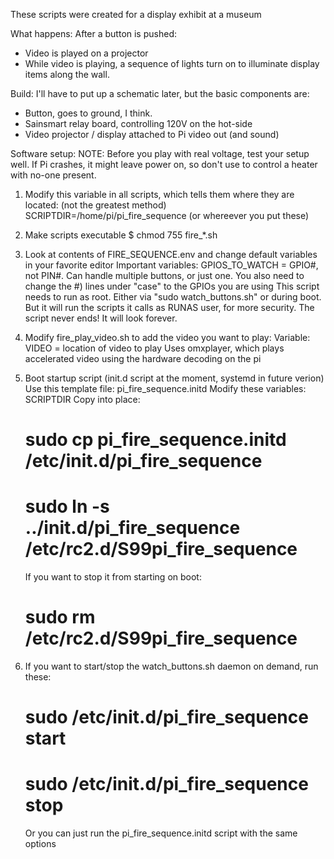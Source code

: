 These scripts were created for a display exhibit at a museum

What happens:
After a button is pushed:
 - Video is played on a projector
 - While video is playing, a sequence of lights turn on to illuminate display items along the wall.

Build:
I'll have to put up a schematic later, but the basic components are:
- Button, goes to ground, I think.
- Sainsmart relay board, controlling 120V on the hot-side
- Video projector / display attached to Pi video out (and sound)

Software setup:
NOTE: Before you play with real voltage, test your setup well.  If Pi crashes, it might leave power on, so don't use to control a heater with no-one present.

1)  Modify this variable in all scripts, which tells them where they are located: (not the greatest method)
  SCRIPTDIR=/home/pi/pi_fire_sequence   (or whereever you put these)

2) Make scripts executable
   $ chmod 755 fire_*.sh

3) Look at contents of FIRE_SEQUENCE.env and change default variables in your favorite editor 
     Important variables:  GPIOS_TO_WATCH = GPIO#, not PIN#.
     Can handle multiple buttons, or just one.
     You also need to change the #) lines under "case" to the GPIOs you are using
     This script needs to run as root.  Either via "sudo watch_buttons.sh" or during boot.   But it will run the scripts it calls as RUNAS user, for more security.
     The script never ends!  It will look forever.

4) Modify fire_play_video.sh to add the video you want to play:
     Variable:  VIDEO = location of video to play
     Uses omxplayer, which plays accelerated video using the hardware decoding on the pi

5)  Boot startup script (init.d script at the moment, systemd in future verion)
    Use this template file: pi_fire_sequence.initd
      Modify these variables:  SCRIPTDIR 
      Copy into place:
      # sudo cp pi_fire_sequence.initd /etc/init.d/pi_fire_sequence
      # sudo ln -s ../init.d/pi_fire_sequence /etc/rc2.d/S99pi_fire_sequence
      If you want to stop it from starting on boot:
      # sudo rm /etc/rc2.d/S99pi_fire_sequence

6)
      If you want to start/stop the watch_buttons.sh daemon on demand, run these:
      # sudo /etc/init.d/pi_fire_sequence start
      # sudo /etc/init.d/pi_fire_sequence stop
      Or you can just run the pi_fire_sequence.initd script with the same options
      
